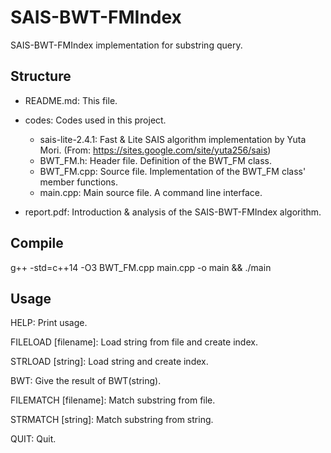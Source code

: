 # SAIS-BWT-FMIndex
 SAIS-BWT-FMIndex implementation for substring query.

## Structure
+ README.md: This file.

+ codes: Codes used in this project.
	+ sais-lite-2.4.1: Fast & Lite SAIS algorithm implementation by Yuta Mori. (From: https://sites.google.com/site/yuta256/sais)
	+ BWT\_FM.h: Header file. Definition of the BWT_FM class.
	+ BWT\_FM.cpp: Source file. Implementation of the BWT_FM class' member functions.
	+ main.cpp: Main source file. A command line interface.
	
+ report.pdf: Introduction & analysis of the SAIS-BWT-FMIndex algorithm.

## Compile

g++ -std=c++14 -O3 BWT_FM.cpp main.cpp -o main && ./main

## Usage

HELP: Print usage.

FILELOAD [filename]: Load string from file and create index.

STRLOAD [string]: Load string and create index.

BWT: Give the result of BWT(string).

FILEMATCH [filename]: Match substring from file.

STRMATCH [string]: Match substring from string.

QUIT: Quit.